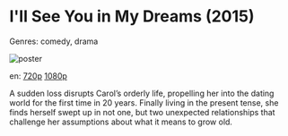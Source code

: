 # I'll See You in My Dreams (2015)

Genres: comedy, drama

![poster](http://image.tmdb.org/t/p/w500/r2iBV96cvvRa2pKEyGi9lfbNZIR.jpg)

en:
  [720p](magnet:?xt=urn:btih:970825104DE366B2CB4ED8957D19787A0BD7216B&tr=udp://glotorrents.pw:6969/announce&tr=udp://tracker.opentrackr.org:1337/announce&tr=udp://torrent.gresille.org:80/announce&tr=udp://tracker.openbittorrent.com:80&tr=udp://tracker.coppersurfer.tk:6969&tr=udp://tracker.leechers-paradise.org:6969&tr=udp://p4p.arenabg.ch:1337&tr=udp://tracker.internetwarriors.net:1337)
  [1080p](magnet:?xt=urn:btih:D13C00517E349043BA9C902F96A509A992B1DBBD&tr=udp://glotorrents.pw:6969/announce&tr=udp://tracker.opentrackr.org:1337/announce&tr=udp://torrent.gresille.org:80/announce&tr=udp://tracker.openbittorrent.com:80&tr=udp://tracker.coppersurfer.tk:6969&tr=udp://tracker.leechers-paradise.org:6969&tr=udp://p4p.arenabg.ch:1337&tr=udp://tracker.internetwarriors.net:1337)
  


A sudden loss disrupts Carol’s orderly life, propelling her into the dating world for the first time in 20 years. Finally living in the present tense, she finds herself swept up in not one, but two unexpected relationships that challenge her assumptions about what it means to grow old.
